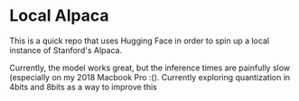 # Local Alpaca

This is a quick repo that uses Hugging Face in order to spin up a local instance of Stanford's Alpaca. 

Currently, the model works great, but the inference times are painfully slow (especially on my 2018 Macbook Pro :(). Currently exploring quantization in 4bits and 8bits as a way to improve this
